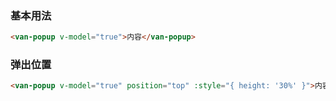 ### 基本用法

``` html
<van-popup v-model="true">内容</van-popup>
```

### 弹出位置

``` html
<van-popup v-model="true" position="top" :style="{ height: '30%' }">内容</van-popup>
```
